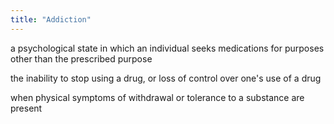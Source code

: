 ```yaml
---
title: "Addiction"
---
```

a psychological state in which an individual seeks medications for purposes other than the prescribed purpose

the inability to stop using a drug, or loss of control over one's use of a drug

when physical symptoms of withdrawal or tolerance to a substance are present

